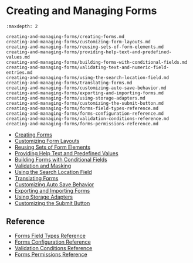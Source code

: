 # Creating and Managing Forms

```{toctree}
:maxdepth: 2

creating-and-managing-forms/creating-forms.md
creating-and-managing-forms/customizing-form-layouts.md
creating-and-managing-forms/reusing-sets-of-form-elements.md
creating-and-managing-forms/providing-help-text-and-predefined-values.md
creating-and-managing-forms/building-forms-with-conditional-fields.md
creating-and-managing-forms/validating-text-and-numeric-field-entries.md
creating-and-managing-forms/using-the-search-location-field.md
creating-and-managing-forms/translating-forms.md
creating-and-managing-forms/customizing-auto-save-behavior.md
creating-and-managing-forms/exporting-and-importing-forms.md
creating-and-managing-forms/using-storage-adapters.md
creating-and-managing-forms/customizing-the-submit-button.md
creating-and-managing-forms/forms-field-types-reference.md
creating-and-managing-forms/forms-configuration-reference.md
creating-and-managing-forms/validation-conditions-reference.md
creating-and-managing-forms/forms-permissions-reference.md
```

- [Creating Forms](./creating-and-managing-forms/creating-forms.md)
- [Customizing Form Layouts](./creating-and-managing-forms/customizing-form-layouts.md)
- [Reusing Sets of Form Elements](./creating-and-managing-forms/reusing-sets-of-form-elements.md)
- [Providing Help Text and Predefined Values](./creating-and-managing-forms/providing-help-text-and-predefined-values.md)
- [Building Forms with Conditional Fields](./creating-and-managing-forms/building-forms-with-conditional-fields.md)
- [Validation and Masking](./creating-and-managing-forms/validating-text-and-numeric-field-entries.md)
- [Using the Search Location Field](./creating-and-managing-forms/using-the-search-location-field.md)
- [Translating Forms](./creating-and-managing-forms/translating-forms.md)
- [Customizing Auto Save Behavior](./creating-and-managing-forms/customizing-auto-save-behavior.md)
- [Exporting and Importing Forms](./creating-and-managing-forms/exporting-and-importing-forms.md)
- [Using Storage Adapters](./creating-and-managing-forms/using-storage-adapters.md)
- [Customizing the Submit Button](./creating-and-managing-forms/customizing-the-submit-button.md)

## Reference

- [Forms Field Types Reference](./creating-and-managing-forms/forms-field-types-reference.md)
- [Forms Configuration Reference](./creating-and-managing-forms/forms-configuration-reference.md)
- [Validation Conditions Reference](./creating-and-managing-forms/validation-conditions-reference.md)
- [Forms Permissions Reference](./creating-and-managing-forms/forms-permissions-reference.md)
